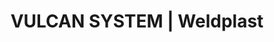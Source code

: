 ---
Filename: "vulcan-system"
Link: "file:/Users/vinayakpatel/Downloads/www.weldplast.cz/vulcan-system"
product_name: "VULCAN SYSTEM3 x 400 V / 11 kW"
product_id: "Obj. číslo:140.463"
title: "VULCAN SYSTEM | Weldplast"
product_desc: "Nové horkovzdušné dmychadlo Leister VULCAN SYSTEM je nástupcem osvědčeného Leister VULCAN E.Bezuhlíkový motor garantuje dlouhou životnostDigitální displej informuje uživatele o aktuálních hodnotáchIntegrovaná ochrana zařízení a topného tělesa s alarmemIntegrovaná termosonda pro ještě přesnější nastavení teplotyStandardní rozhraní umožňuje dálkové ovládání pomocí signálů 4-20 mA nebo 0-10 VRuční vzduchové šoupátkoOhřev plynule regulovatelný potenciometrem"
product_specs: "Značka konformity, Značka schválení, Třída ochrany I, NapětíV~3 x 400, PříkonW11 000, FrekvenceHz50 / 60, Max. teplota°C650, Průtok vzduchul/min950 / 1700, Statický tlakPa3100 - 4000, Úroveň hlučnosti LpAdB65, Hmotnostkg9,3, Druh certifikaceCCA, Max. vstupní teplota vzduchu°C650"
product_downloads: "VULCAN SYSTEM - produktový list stáhnout , VULCAN SYSTEM - manuál SK stáhnout , VULCAN SYSTEM - manuál CZ stáhnout , TECHNOLOGIE HORKÉHO VZDUCHU - katalog stáhnout"
href: "https://www.weldplast.cz/files/1258-vulcan-system-produktovy-list.pdf, https://www.weldplast.cz/files/1258-vulcan-system-produktovy-list.pdf, https://www.weldplast.cz/files/vulcan-system-manual-sk.pdf, https://www.weldplast.cz/files/vulcan-system-manual-sk.pdf, https://www.weldplast.cz/files/vulcan-system-manual-cz.pdf, https://www.weldplast.cz/files/vulcan-system-manual-cz.pdf, https://www.weldplast.cz/files/katalog-ph-web.pdf, https://www.weldplast.cz/files/katalog-ph-web.pdf"
p_desc_2: "Nové horkovzdušné dmychadlo Leister VULCAN SYSTEM je nástupcem osvědčeného Leister VULCAN E.Bezuhlíkový motor garantuje dlouhou životnostDigitální displej informuje uživatele o aktuálních hodnotáchIntegrovaná ochrana zařízení a topného tělesa s alarmemIntegrovaná termosonda pro ještě přesnější nastavení teplotyStandardní rozhraní umožňuje dálkové ovládání pomocí signálů 4-20 mA nebo 0-10 VRuční vzduchové šoupátkoOhřev plynule regulovatelný potenciometrem"
accessories: "Držák termosondy (LHS 60)Příruba připojovací (ø 92.5 mm), ø 120 mmPříruba připojovací (ø 62.5 mm), ø 90 mmFiltr sání, ø 60 mm (VULKAN), VULCAN SYSTEM3 x 400 V / 6 kWVULCAN SYSTEM3 x 400 V / 11 kWHOTWIND SYSTEM400 V / 5400 WHOTWIND PREMIUM400 V / 5400 WHOTWIND PREMIUM230 V / 3100 W, 800°C, flexo kabelHOTWIND PREMIUM230V / 2300W, 650 °C, eurozástrčkaHOTWIND PREMIUM230 V / 3700 W, flexo kabelHOTWIND SYSTEM230 V / 2300 W, flexo kabelHOTWIND SYSTEM230 V / 3700 W, flexo kabel"
similar_products: "VULCAN SYSTEM3 x 400 V / 6 kWVULCAN SYSTEM3 x 400 V / 11 kWHOTWIND SYSTEM400 V / 5400 WHOTWIND PREMIUM400 V / 5400 WHOTWIND PREMIUM230 V / 3100 W, 800°C, flexo kabelHOTWIND PREMIUM230V / 2300W, 650 °C, eurozástrčkaHOTWIND PREMIUM230 V / 3700 W, flexo kabelHOTWIND SYSTEM230 V / 2300 W, flexo kabelHOTWIND SYSTEM230 V / 3700 W, flexo kabel"
---